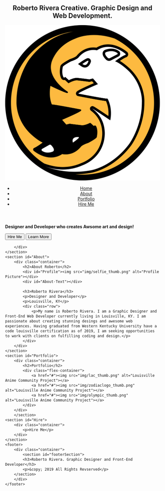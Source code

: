 <!DOCTYPE html>
<html lang="en">
<head>
    <meta charset="UTF-8">
    <meta name="viewport" content="width=device-width, initial-scale=1.0">
    <title>Code Practice</title>
    <link rel="stylesheet" href="css/styles.css">
</head>
<body>
    <section id="Hero">
        <div class="container">
            <header class="flex-container">
                <h1 id="Site-Title">Roberto Rivera Creative. Graphic Design and Web Development.</h1>
                <img src="img/zodiaclogo.png" alt="Logo" id="Logo">
                <nav>
                    <ul class="flex-container uppercase">
                        <li><a href="#">Home</a></li>
                        <li><a href="#">About</a></li>
                        <li><a href="#">Portfolio</a></li>
                        <li><a href="#">Hire Me</a></li>
                    </ul>
                </nav>
            </header>
            <div id="Hero-Content">
                <p class="uppercase"><strong>Designer and Developer who creates Awsome art and design!</strong></p>
                <button class="btn-primary">Hire Me</button>
                <button class="btn-secondary">Learn More</button>
            </div>
            
        </div>
    </section>
    <section id="About">
        <div class="container">
            <h2>About Roberto</h2>
            <div id="Profile"><img src="img/selfie_thumb.png" alt="Profile Picture"></div>
            <div id="About-Text"></div>
            
            <h3>Roberto Rivera</h3>
            <p>Designer and Developer</p>
            <p>Louisville, KY</p>
            <div class="row">
                <p>My name is Roberto Rivera. I am a Graphic Designer and Front-End Web Developer currently living in Louisville, KY. I am passionate about creating stunning desings and awesome web experiences. Having graduated from Western Kentucky University have a code louisville certification as of 2019, I am seeking opportunities to work with clients on fulfilling coding and design.</p>
            </div>
        </div>
    </section>
    <section id="Portfolio">
        <div class="container">
            <h2>Portfolio</h2>
            <div class="flex-container">
                <a href="#"><img src="img/lac_thumb.png" alt="Louisville Anime Community Project"></a>
                <a href="#"><img src="img/zodiaclogo_thumb.png" alt="Louisville Anime Community Project"></a>
                <a href="#"><img src="img/olympic_thumb.png" alt="Louisville Anime Community Project"></a>
            </div>
        </div>
        </section>
    <section id="Hire">
        <div class="container">
            <p>Hire Me</p>
        </div>
    </section>
    <footer>
        <div class="container">
            <section id="footerSection">
            <h3>Roberto Rivera. Graphic Designer and Front-End Developer</h3>
            <p>&copy; 2019 All Rights Revserved</p>
        </section>
        </div>
    </footer>
</body>
</html>
